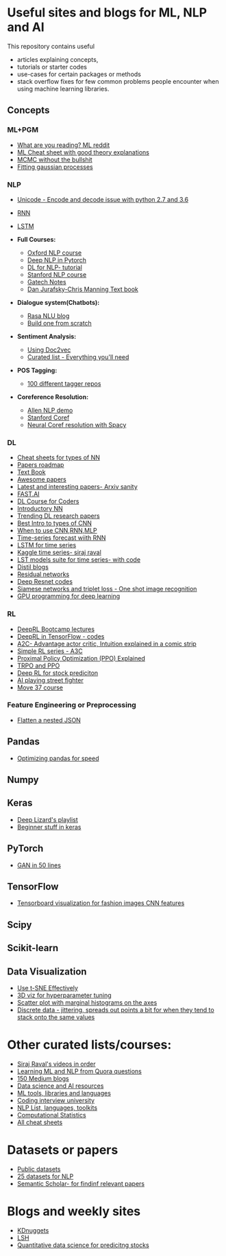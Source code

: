 # Useful sites and blogs for ML, NLP and AI

This repository contains useful 

* articles explaining concepts, 
* tutorials or starter codes 
* use-cases for certain packages or methods
* stack overflow fixes for few common problems people encounter when using machine learning libraries. 



## Concepts

### ML+PGM

* [What are you reading? ML reddit](https://www.reddit.com/r/MachineLearning/comments/9s9el5/d_machine_learning_wayr_what_are_you_reading_week/)
* [ML Cheat sheet with good theory explanations](http://www.datascienceassn.org/sites/default/files/Machine%20Learning%20Cheat%20Sheet%202015.pdf)
* [MCMC without the bullshit](https://jeremykun.com/2015/04/06/markov-chain-monte-carlo-without-all-the-bullshit/)
* [Fitting gaussian processes](https://blog.dominodatalab.com/fitting-gaussian-process-models-python/)


### NLP

* [Unicode - Encode and decode issue with python 2.7 and 3.6](https://nedbatchelder.com/text/unipain.html)
* [RNN](http://karpathy.github.io/2015/05/21/rnn-effectiveness/)
* [LSTM](http://colah.github.io/posts/2015-08-Understanding-LSTMs/)
* **Full Courses:**
   * [Oxford NLP course](https://github.com/oxford-cs-deepnlp-2017/lectures)
   * [Deep NLP in Pytorch](https://pytorch.org/tutorials/beginner/deep_learning_60min_blitz.html)
   * [DL for NLP- tutorial](https://github.com/UKPLab/deeplearning4nlp-tutorial)
   * [Stanford NLP course](http://web.stanford.edu/class/cs224n/syllabus.html)
   * [Gatech Notes](https://github.com/jacobeisenstein/gt-nlp-class/blob/master/notes/eisenstein-nlp-notes-10-15-2018.pdf)
   * [Dan Jurafsky-Chris Manning Text book](https://web.stanford.edu/~jurafsky/slp3/)

* **Dialogue system(Chatbots):**
  * [Rasa NLU blog](https://hackernoon.com/demystifying-rasa-nlu-1-training-91a08429c9fb)
  * [Build one from scratch](https://chatbotsmagazine.com/how-to-develop-a-chatbot-from-scratch-62bed1adab8c)
  
* **Sentiment Analysis:**
  * [Using Doc2vec](http://linanqiu.github.io/2015/10/07/word2vec-sentiment/)
  * [Curated list - Everything you'll need](https://github.com/laugustyniak/awesome-sentiment-analysis)
  
* **POS Tagging:**
  * [100 different tagger repos](http://meta-guide.com/software-meta-guide/100-best-github-part-of-speech-tagging)

* **Coreference Resolution:**
  * [Allen NLP demo](http://demo.allennlp.org/coreference-resolution)
  * [Stanford Coref](https://nlp.stanford.edu/projects/coref.shtml)
  * [Neural Coref resolution with Spacy](https://github.com/huggingface/neuralcoref)

### DL

* [Cheat sheets for types of NN](https://becominghuman.ai/cheat-sheets-for-ai-neural-networks-machine-learning-deep-learning-big-data-678c51b4b463)
* [Papers roadmap](https://github.com/bjpcjp/Deep-Learning-Papers-Reading-Roadmap)
* [Text Book](http://www.deeplearningbook.org)
* [Awesome papers](https://github.com/terryum/awesome-deep-learning-papers)
* [Latest and interesting papers- Arxiv sanity](http://www.arxiv-sanity.com)
* [FAST.AI](https://www.fast.ai)
* [DL Course for Coders](https://course.fast.ai)
* [Introductory NN](http://neuralnetworksanddeeplearning.com)
* [Trending DL research papers](http://assert.pub)
* [Best Intro to types of CNN](https://towardsdatascience.com/types-of-convolutions-in-deep-learning-717013397f4d)
* [When to use CNN,RNN,MLP](https://machinelearningmastery.com/when-to-use-mlp-cnn-and-rnn-neural-networks/)
* [Time-series forecast wiith RNN](https://towardsdatascience.com/time-series-forecasting-with-rnns-ff22683bbbb0)
* [LSTM for time series](https://towardsdatascience.com/using-lstms-for-stock-market-predictions-tensorflow-9e83999d4653)
* [Kaggle time series- siraj raval](https://www.kaggle.com/learn/time-series-with-siraj)
* [LST models suite for time series- with code](https://machinelearningmastery.com/how-to-develop-lstm-models-for-time-series-forecasting/)
* [Distil blogs](https://distill.pub)
* [Residual networks](https://blog.waya.ai/deep-residual-learning-9610bb62c355)
* [Deep Resnet codes](https://towardsdatascience.com/understanding-residual-networks-9add4b664b03)
* [Siamese networks and triplet loss - One shot image recognition](https://towardsdatascience.com/siamese-network-triplet-loss-b4ca82c1aec8)
* [GPU programming for deep learning](http://videolectures.net/deeplearning2016_bernauer_olson_deep_learning/)


### RL

* [DeepRL Bootcamp lectures](https://sites.google.com/view/deep-rl-bootcamp/lectures)
* [DeepRL in TensorFlow - codes](https://github.com/carpedm20/deep-rl-tensorflow)
* [A2C- Advantage actor critic, Intuition explained in a  comic strip](https://hackernoon.com/intuitive-rl-intro-to-advantage-actor-critic-a2c-4ff545978752)
* [Simple RL series - A3C](https://medium.com/emergent-future/simple-reinforcement-learning-with-tensorflow-part-8-asynchronous-actor-critic-agents-a3c-c88f72a5e9f2)
* [Proximal Policy Optimization (PPO) Explained](https://medium.com/@jonathan_hui/rl-proximal-policy-optimization-ppo-explained-77f014ec3f12)
* [TRPO and PPO](https://towardsdatascience.com/introduction-to-various-reinforcement-learning-algorithms-part-ii-trpo-ppo-87f2c5919bb9)
* [Deep RL for stock prediciton](https://www.kaggle.com/itoeiji/deep-reinforcement-learning-on-stock-data/notebook)
* [AI playing street fighter](https://medium.com/gyroscopesoftware/how-we-built-an-ai-to-play-street-fighter-ii-can-you-beat-it-9542ba43f02b)
* [Move 37 course](https://www.theschool.ai/courses/move-37-course/lessons/introduction/)

### Feature Engineering or Preprocessing

* [Flatten a nested JSON](https://medium.com/@gis10kwo/converting-nested-json-data-to-csv-using-python-pandas-dc6eddc69175)

## Pandas

* [Optimizing pandas for speed](https://engineering.upside.com/a-beginners-guide-to-optimizing-pandas-code-for-speed-c09ef2c6a4d6)


## Numpy


## Keras

* [Deep Lizard's playlist](https://www.youtube.com/playlist?list=PLZbbT5o_s2xrwRnXk_yCPtnqqo4_u2YGL)
* [Beginner stuff in keras](https://elitedatascience.com/keras-tutorial-deep-learning-in-python)

## PyTorch

* [GAN in 50 lines](https://medium.com/@devnag/generative-adversarial-networks-gans-in-50-lines-of-code-pytorch-e81b79659e3f#.6ag2kjgbp)

## TensorFlow

* [Tensorboard visualization for fashion images  CNN features ](https://towardsdatascience.com/the-4-convolutional-neural-network-models-that-can-classify-your-fashion-images-9fe7f3e5399d)


## Scipy


## Scikit-learn


## Data Visualization

* [Use t-SNE Effectively](https://distill.pub/2016/misread-tsne/)
* [3D viz for hyperparameter tuning](https://towardsdatascience.com/using-3d-visualizations-to-tune-hyperparameters-of-ml-models-with-python-ba2885eab2e9)
* [Scatter plot with marginal histograms on the axes](https://www.r-bloggers.com/example-8-41-scatterplot-with-marginal-histograms/)
* [Discrete data - jittering, spreads out points a bit for when they tend to stack onto the same values](https://thomasleeper.com/Rcourse/Tutorials/jitter.html)


# Other curated lists/courses: 

* [Siraj Raval's videos in order](https://medium.com/@epireve/i-couldt-afford-siraj-raval-s-deep-learning-udacity-course-c41ae2a55554)
* [Learning ML and NLP from Quora questions](https://medium.com/machine-learning-in-practice/learning-machine-learning-and-nlp-from-185-quora-questions-cebe42e47da8)
* [150 Medium blogs](https://medium.com/machine-learning-in-practice/over-150-of-the-best-machine-learning-nlp-and-python-tutorials-ive-found-ffce2939bd78)
* [Data science and AI resources](https://github.com/InnoArchiTech/datascience-ai-machinelearning-resources)
* [ML tools, libraries and languages](https://github.com/josephmisiti/awesome-machine-learning)
* [Coding interview university](https://github.com/jwasham/coding-interview-university)
* [NLP List, languages, toolkits](https://github.com/keon/awesome-nlp)
* [Computational Statistics](https://people.duke.edu/~ccc14/sta-663/)
* [All cheat sheets](https://startupsventurecapital.com/essential-cheat-sheets-for-machine-learning-and-deep-learning-researchers-efb6a8ebd2e5)

# Datasets or papers

* [Public datasets](https://www.datasciencecentral.com/profiles/blogs/great-github-list-of-public-data-sets?fbclid=IwAR2ItypE1C6j3ZlU3CIdi9QvBODOVqKYI0fYZTwvy3uTqLSjvjj0kVqlPnQ)
* [25 datasets for NLP](https://gengo.ai/datasets/the-best-25-datasets-for-natural-language-processing/)
* [Semantic Scholar- for findinf relevant papers](https://www.semanticscholar.org)


# Blogs and weekly sites

* [KDnuggets](https://www.kdnuggets.com)
* [LSH](https://medium.com/engineering-brainly/locality-sensitive-hashing-explained-304eb39291e4)
* [Quantitative data science for predicitng stocks](https://www.quantopian.com/algorithms)
